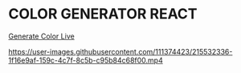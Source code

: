 <h1>COLOR GENERATOR REACT</h1>

[Generate Color Live](https://color-generator-react-eta.vercel.app/)



https://user-images.githubusercontent.com/111374423/215532336-1f16e9af-159c-4c7f-8c5b-c95b84c68f00.mp4

